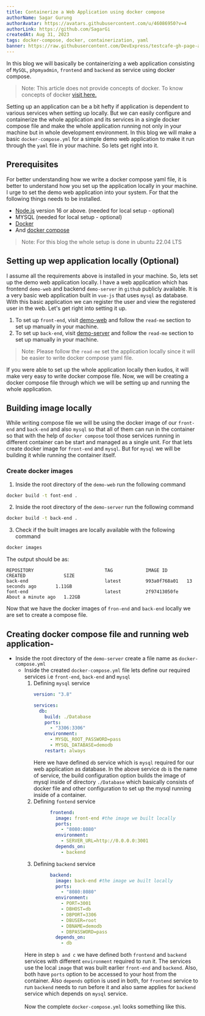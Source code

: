 ```yaml
---
title: Containerize a Web Application using docker compose
authorName: Sagar Gurung
authorAvatar: https://avatars.githubusercontent.com/u/46086950?v=4
authorLink: https://github.com/SagarGi
createdAt: Aug 31, 2023
tags: docker-compose, docker, containerization, yaml
banner: https://raw.githubusercontent.com/DevExpress/testcafe-gh-page-assets/master/src/images/testcafe-ogp-icon.png
---
```


In this blog we will basically be containerizing a web application consisting of `MySQL`, `phpmyadmin`, `frontend` and `backend` as service using docker compose.
> Note: This article does not provide concepts of docker. To know concepts of docker [visit here.](https://blog.jankaritech.com/#/blog/How%20to%20use%20selenium%20in%20docker%3F)

Setting up an application can be a bit hefty if application is dependent to various services when setting up locally. But we can easily configure and containerize the whole application and its services in a single docker compose file and make the whole application running not only in your machine but in whole development environment.
In this blog we will make a basic `docker-compose.yml` for a simple demo web application to make it run through the `yaml` file in your machine. So lets get right into it.

## Prerequisites
For better understanding how we write a docker compose yaml file, it is better to understand how you set up the application locally in your machine. I urge to set the demo web application into your system. For that the following things needs to be installed.
- [Node.js](https://nodejs.org/en) version 16 or above. (needed for local setup - optional)
- MYSQL (needed for local setup - optional)
- [Docker](https://docs.docker.com/engine/install/)
- And [docker compose](https://docs.docker.com/compose/install/)

> Note: For this blog the whole setup is done in ubuntu 22.04 LTS

## Setting up wep application locally (Optional)
I assume all the requirements above is installed in your machine. So, lets set up the demo web application locally.
I have a web application which has frontend `demo-web` and backend `demo-server` in `github` publicly available. It is a very basic web application built in `vue-js` that uses `mysql` as database. With this basic application we can register the user and view the registered user in the web.
Let's get right into setting it up.
1. To set up `front-end`, visit [demo-web](https://github.com/SagarGi/demo-web) and follow the `read-me` section to set up manually in your machine.
2. To set up `back-end`, visit [demo-server](https://github.com/SagarGi/demo-server) and follow the `read-me` section to set up manually in your machine.

> Note: Please follow the `read-me` set the application locally since it will be easier to write docker compose yaml file.

If you were able to set up the whole application locally then kudos, it will make very easy to write docker compose file. Now, we will be creating a docker compose file through which we will be setting up and running the whole application.


## Building image locally
While writing compose file we will be using the docker image of our `front-end` and `back-end` and also `mysql` so that all of them can run in the container so that with the help of `docker compose` tool those services running in different container can be start and managed as a single unit.
For that lets create docker image for `front-end` and `mysql`. But for `mysql` we will be building it while running the container itself.
### Create docker images
1. Inside the root directory of the `demo-web` run the following command
```bash
docker build -t font-end .
```
2. Inside the root directory of the `demo-server` run the following command
```bash
docker build -t back-end .
```
3. Check if the built images are locally available with the following command
```bash
docker images
```
The output should be as:
```console
REPOSITORY                          TAG            IMAGE ID       CREATED              SIZE
back-end                            latest         993a0f768a01   13 seconds ago       1.11GB
font-end                            latest         2f97413050fe   About a minute ago   1.22GB
```

Now that we have the docker images of `fron-end` and `back-end` locally we are set to create a compose file.

## Creating docker compose file and running web application-
- Inside the root directory of the `demo-server` create a file name as `docker-compose.yml`
  - Inside the created `docker-compose.yml` file lets define our required services i.e `front-end`, `back-end` and `mysql`
    1. Defining `mysql` service
        ```yaml
        version: "3.8"

        services:
          db:
            build: ./Database
            ports:
              - "3306:3306"
            environment:
              - MYSQL_ROOT_PASSWORD=pass
              - MYSQL_DATABASE=demodb
            restart: always
        ```
        Here we have defined `db` service which is `mysql` required for our web application as database. In the above service `db` is the name of service, the build configuration option builds the image of mysql inside of directory `./Database` which basically consists of docker file and other configuration to set up the mysql running inside of a container.
    2. Defining `fontend` service
        ```yaml
              frontend:
                image: front-end #the image we built locally
                ports:
                  - "8080:8080"
                environment:
                  - SERVER_URL=http://0.0.0.0:3001
                depends_on:
                  - backend
        ```
    3. Defining `backend` service
        ```yaml
              backend:
                image: back-end #the image we built locally
                ports:
                  - "8080:8080"
                environment:
                  - PORT=3001
                  - DBHOST=db
                  - DBPORT=3306
                  - DBUSER=root
                  - DBNAME=demodb
                  - DBPASSWORD=pass
                depends_on:
                  - db
        ```
    Here in step `b and c` we have defined both `frontend` and `backend` services with different `environment` required to run it. The services use the local `image` that was built earlier `front-end` and `backend`. Also, both have `ports` option to be accessed to your host from the container.
    Also `depends` option is used in both, for `frontend` service to run `backend` needs to run before it and also same applies for `backend` service which depends on `mysql` service.
    <br></br>
    Now the complete `docker-compose.yml` looks something like this.
    ```yaml


    ```
